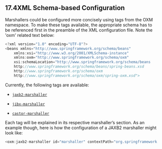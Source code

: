 ## 17.4XML Schema-based Configuration

Marshallers could be configured more concisely using tags from the OXM namespace. To make these tags available, the appropriate schema has to be referenced first in the preamble of the XML configuration file. Note the 'oxm' related text below:

```java
<?xml version="1.0" encoding="UTF-8"?>
<beans xmlns="http://www.springframework.org/schema/beans"
	xmlns:xsi="http://www.w3.org/2001/XMLSchema-instance"
	xmlns:oxm="http://www.springframework.org/schema/oxm" 
	xsi:schemaLocation="http://www.springframework.org/schema/beans 
	http://www.springframework.org/schema/beans/spring-beans.xsd 
	http://www.springframework.org/schema/oxm 
	http://www.springframework.org/schema/oxm/spring-oxm.xsd">
```

Currently, the following tags are available:

* [`jaxb2-marshaller`](https://docs.spring.io/spring/docs/5.0.0.M5/spring-framework-reference/html/oxm.html#oxm-jaxb2-xsd)

* [`jibx-marshaller`](https://docs.spring.io/spring/docs/5.0.0.M5/spring-framework-reference/html/oxm.html#oxm-jibx-xsd)

* [`castor-marshaller`](https://docs.spring.io/spring/docs/5.0.0.M5/spring-framework-reference/html/oxm.html#oxm-castor-xsd)

Each tag will be explained in its respective marshaller’s section. As an example though, here is how the configuration of a JAXB2 marshaller might look like:

```java
<oxm:jaxb2-marshaller id="marshaller" contextPath="org.springframework.ws.samples.airline.schema"/>
```



